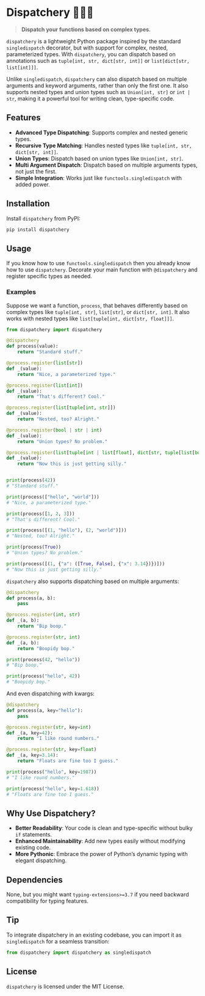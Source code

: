 # Dispatchery 🧙‍♂️✨  
> **Dispatch your functions based on complex types.**

`dispatchery` is a lightweight Python package inspired by the standard `singledispatch` decorator, but with support for complex, nested, parameterized types. With `dispatchery`, you can dispatch based on annotations such as `tuple[int, str, dict[str, int]]` or `list[dict[str, list[int]]]`.

Unlike `singledispatch`, `dispatchery` can also dispatch based on multiple arguments and keyword arguments, rather than only the first one. It also supports nested types and union types such as `Union[int, str]` or `int | str`, making it a powerful tool for writing clean, type-specific code.

## Features

- **Advanced Type Dispatching**: Supports complex and nested generic types.
- **Recursive Type Matching**: Handles nested types like `tuple[int, str, dict[str, int]]`.
- **Union Types**: Dispatch based on union types like `Union[int, str]`.
- **Multi Argument Dispatch**: Dispatch based on multiple arguments types, not just the first.
- **Simple Integration**: Works just like `functools.singledispatch` with added power.

## Installation

Install `dispatchery` from PyPI:

```bash
pip install dispatchery
```

## Usage

If you know how to use `functools.singledispatch` then you already know how to use `dispatchery`. Decorate your main function with `@dispatchery` and register specific types as needed.

### Examples

Suppose we want a function, `process`, that behaves differently based on complex types like `tuple[int, str]`, `list[str]`, or `dict[str, int]`. It also works with nested types like `list[tuple[int, dict[str, float]]]`.

```python
from dispatchery import dispatchery

@dispatchery
def process(value):
    return "Standard stuff."

@process.register(list[str])
def _(value):
    return "Nice, a parameterized type."

@process.register(list[int])
def _(value):
    return "That's different? Cool."

@process.register(list[tuple[int, str]])
def _(value):
    return "Nested, too? Alright."

@process.register(bool | str | int)
def _(value):
    return "Union types? No problem."

@process.register(list[tuple[int | list[float], dict[str, tuple[list[bool], dict[str, float | str]]]]])
def _(value):
    return "Now this is just getting silly."


print(process(42))
# "Standard stuff."

print(process(["hello", "world"]))
# "Nice, a parameterized type."

print(process([1, 2, 3]))
# "That's different? Cool."

print(process([(1, "hello"), (2, "world")]))
# "Nested, too? Alright."

print(process(True))
# "Union types? No problem."

print(process([(1, {"a": ([True, False], {"x": 3.14})})]))
# "Now this is just getting silly."
```

`dispatchery` also supports dispatching based on multiple arguments:

```python
@dispatchery
def process(a, b):
    pass

@process.register(int, str)
def _(a, b):
    return "Bip boop."

@process.register(str, int)
def _(a, b):
    return "Boopidy bop."

print(process(42, "hello"))
# "Bip boop."

print(process("hello", 42))
# "Boopidy bop."
```

And even dispatching with kwargs:

```python
@dispatchery
def process(a, key="hello"):
    pass

@process.register(str, key=int)
def _(a, key=42):
    return "I like round numbers."

@process.register(str, key=float)
def _(a, key=3.14):
    return "Floats are fine too I guess."

print(process("hello", key=1987))
# "I like round numbers."

print(process("hello", key=1.618))
# "Floats are fine too I guess."
```

## Why Use Dispatchery?

- **Better Readability**: Your code is clean and type-specific without bulky `if` statements.
- **Enhanced Maintainability**: Add new types easily without modifying existing code.
- **More Pythonic**: Embrace the power of Python’s dynamic typing with elegant dispatching.

## Dependencies

None, but you might want `typing-extensions>=3.7` if you need backward compatibility for typing features.

## Tip

To integrate dispatchery in an existing codebase, you can import it as `singledispatch` for a seamless transition:

```python
from dispatchery import dispatchery as singledispatch
```

## License

`dispatchery` is licensed under the MIT License.
